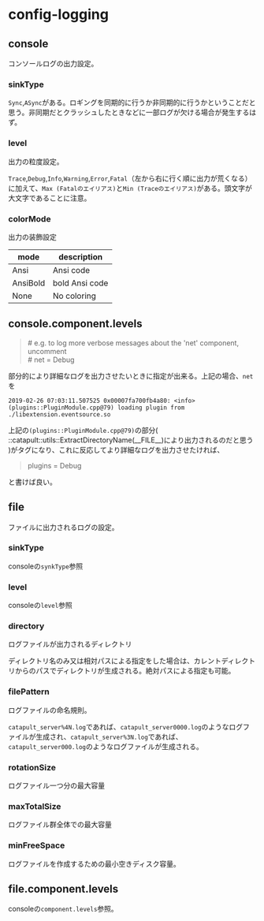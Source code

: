 # config-logging

## console
コンソールログの出力設定。

### sinkType
`Sync`,`ASync`がある。ロギングを同期的に行うか非同期的に行うかということだと思う。非同期だとクラッシュしたときなどに一部ログが欠ける場合が発生するはず。

### level
出力の粒度設定。

`Trace`,`Debug`,`Info`,`Warning`,`Error`,`Fatal`（左から右に行く順に出力が荒くなる）に加えて、`Max (Fatalのエイリアス)`と`Min (Traceのエイリアス)`がある。頭文字が大文字であることに注意。

### colorMode
出力の装飾設定

| mode     | description    |
| -------- | -------------- |
| Ansi     | Ansi code      |
| AnsiBold | bold Ansi code |
| None     | No coloring    |

## console.component.levels

> \# e.g. to log more verbose messages about the 'net' component, uncomment  
> \# net = Debug

部分的により詳細なログを出力させたいときに指定が出来る。上記の場合、`net`を

```
2019-02-26 07:03:11.507525 0x00007fa700fb4a80: <info> (plugins::PluginModule.cpp@79) loading plugin from ./libextension.eventsource.so
```

上記の`(plugins::PluginModule.cpp@79)`の部分( ::catapult::utils::ExtractDirectoryName(\_\_FILE\_\_)により出力されるのだと思う )がタグになり、これに反応してより詳細なログを出力させたければ、

> plugins = Debug

と書けば良い。

## file
ファイルに出力されるログの設定。

### sinkType
consoleの`synkType`参照

### level
consoleの`level`参照

### directory
ログファイルが出力されるディレクトリ

ディレクトリ名のみ又は相対パスによる指定をした場合は、カレントディレクトリからのパスでディレクトリが生成される。絶対パスによる指定も可能。

### filePattern
ログファイルの命名規則。

`catapult_server%4N.log`であれば、`catapult_server0000.log`のようなログファイルが生成され、`catapult_server%3N.log`であれば、`catapult_server000.log`のようなログファイルが生成される。

### rotationSize
ログファイル一つ分の最大容量

### maxTotalSize
ログファイル群全体での最大容量

### minFreeSpace
ログファイルを作成するための最小空きディスク容量。

## file.component.levels
consoleの`component.levels`参照。
